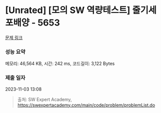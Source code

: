 # [Unrated] [모의 SW 역량테스트] 줄기세포배양 - 5653 

[문제 링크](https://swexpertacademy.com/main/code/problem/problemDetail.do?contestProbId=AWXRJ8EKe48DFAUo) 

### 성능 요약

메모리: 46,564 KB, 시간: 242 ms, 코드길이: 3,122 Bytes

### 제출 일자

2023-11-03 13:08



> 출처: SW Expert Academy, https://swexpertacademy.com/main/code/problem/problemList.do